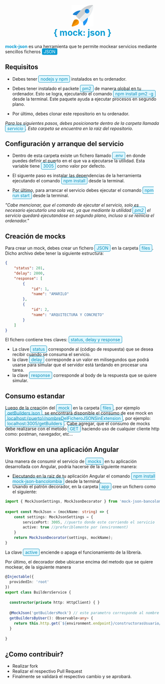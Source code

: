 <div style="text-align: center;">
    <img src="icon.png" width="70px"/>
</div>
<h1 style="color: #069CD4; margin-top: 0; text-align: center;">
    { mock: json }
</h1>
<span style="color: #069CD4; font-weight: bold;">mock-json</span> es una herramienta que te permite mockear servicios mediante sencillos ficheros <span style="background-color: #069CD4; color: white; border-radius: 4px; padding: 2px 6px;">JSON</span>

<h2>Requisitos</h2>

- Debes tener <span style="background-color: #DFF7FF; color: #028BB9; border-radius: 4px; padding: 2px 6px; border: 1px solid #028BB9;">nodejs y npm</span> instalados en tu ordenador.

- Debes tener instalado el packete <span style="background-color: #DFF7FF; color: #028BB9; border-radius: 4px; padding: 2px 6px; border: 1px solid #028BB9;">pm2</span> de manera global en tu ordenador. Esto se logra, ejecutando el comando <span style="background-color: #DFF7FF; color: #028BB9; border-radius: 4px; padding: 2px 6px; border: 1px solid #028BB9;">npm install pm2 -g</span> desde la terminal. Este paquete ayuda a ejecutar procesos en segundo plano.

- Por último, debes clonar este repositorio en tu ordenador.

<span style="font-style: italic;">Para los siguientes pasos, debes posicionarte dentro de la carpeta llamada <span style="background-color: #DFF7FF; color: #028BB9; border-radius: 4px; padding: 2px 6px; border: 1px solid #028BB9;">servicio</span>. Esta carpeta se encuentra en la raiz del repositorio.</span>

<h2>Configuración y arranque del servicio</h2>

- Dentro de esta carpeta existe un fichero llamado <span style="background-color: #DFF7FF; color: #028BB9; border-radius: 4px; padding: 2px 6px; border: 1px solid #028BB9;">.env</span> en donde puedes definir el puerto en el que va a ejecutarse la utilidad. Esta variable tiene <span style="background-color: #DFF7FF; color: #028BB9; border-radius: 4px; padding: 2px 6px; border: 1px solid #028BB9;">3005</span> como valor por defecto.

- El siguente paso es instalar las dependencias de la herramienta ejecutando el comando <span style="background-color: #DFF7FF; color: #028BB9; border-radius: 4px; padding: 2px 6px; border: 1px solid #028BB9;">npm install</span> desde la terminal.

- Por último, para arrancar el servicio debes ejecutar el comando <span style="background-color: #DFF7FF; color: #028BB9; border-radius: 4px; padding: 2px 6px; border: 1px solid #028BB9;">npm run start</span> desde la terminal.

<span style="font-style: italic;">"Cabe mencionar, que el comando de ejecutar el servicio, solo es necesario ejecutarlo una sola vez, ya que mediante la utilidad <span style="background-color: #DFF7FF; color: #028BB9; border-radius: 4px; padding: 2px 6px; border: 1px solid #028BB9;">pm2</span> el servicio quedará ejecutandose en segundo plano, incluso si se reinicia el ordenador."</span>

<h2>Creación de mocks</h2>

Para crear un mock, debes crear un fichero <span style="background-color: #DFF7FF; color: #028BB9; border-radius: 4px; padding: 2px 6px; border: 1px solid #028BB9;">JSON</span> en la carpeta <span style="background-color: #DFF7FF; color: #028BB9; border-radius: 4px; padding: 2px 6px; border: 1px solid #028BB9;">files</span>. Dicho archivo debe tener la siguiente estructura:

```json
{
    "status": 201,
    "delay": 2000,
    "response": [
        {
            "id": 1,
            "name": "AMARILO"
        },
        {
            "id": 2,
            "name": "ARQUITECTURA Y CONCRETO"
        }
    ]
}
```

El fichero contiene tres claves: <span style="background-color: #DFF7FF; color: #028BB9; border-radius: 4px; padding: 2px 6px; border: 1px solid #028BB9;">status, delay y response</span> 

- La clave <span style="background-color: #DFF7FF; color: #028BB9; border-radius: 4px; padding: 2px 6px; border: 1px solid #028BB9;">status</span> corresponde al (código de respuesta) que se desea recibir cuando se consuma el servicio.
- la clave <span style="background-color: #DFF7FF; color: #028BB9; border-radius: 4px; padding: 2px 6px; border: 1px solid #028BB9;">delay</span> corresponde a un valor en milisegundos que podrá usarse para simular que el servidor está tardando en procesar una tarea.
- la clave <span style="background-color: #DFF7FF; color: #028BB9; border-radius: 4px; padding: 2px 6px; border: 1px solid #028BB9;">response</span> corresponde al body de la respuesta que se quiere simular.

<h2>Consumo estandar</h2>

Luego de la creación del <span style="background-color: #DFF7FF; color: #028BB9; border-radius: 4px; padding: 2px 6px; border: 1px solid #028BB9;">mock</span> en la carpeta <span style="background-color: #DFF7FF; color: #028BB9; border-radius: 4px; padding: 2px 6px; border: 1px solid #028BB9;">files</span>, por ejemplo <span style="background-color: #DFF7FF; color: #028BB9; border-radius: 4px; padding: 2px 6px; border: 1px solid #028BB9;">getBuilders.json</span>, se encontrará disponible el consumo de ese mock en <span style="background-color: #DFF7FF; color: #028BB9; border-radius: 4px; padding: 2px 6px; border: 1px solid #028BB9;">localhost:{puerto}/nombreDelFicheroJSONSinExtension</span>, por ejemplo: <span style="background-color: #DFF7FF; color: #028BB9; border-radius: 4px; padding: 2px 6px; border: 1px solid #028BB9;">localhost:3005/getBuilders</span>. Cabe agregar, que el consumo de mocks debe realizarse con el metodo <span style="background-color: #DFF7FF; color: #028BB9; border-radius: 4px; padding: 2px 6px; border: 1px solid #028BB9;">GET</span> haciendo uso de cualquier cliente http como: postman, navegador, etc...

<h2>Workflow en una aplicación Angular</h2>

Una manera de consumir el servicio de <span style="background-color: #DFF7FF; color: #028BB9; border-radius: 4px; padding: 2px 6px; border: 1px solid #028BB9;">mocks</span> en tu aplicación desarrollada con Angular, podría hacerse de la siguiente manera:

- Ejecutando en la raiz de tu aplicación Angular el comando <span style="background-color: #DFF7FF; color: #028BB9; border-radius: 4px; padding: 2px 6px; border: 1px solid #028BB9;">npm install mock-json-bancolombia</span> desde la terminal.
- Usando el patrón decorador, en la carpeta <span style="background-color: #DFF7FF; color: #028BB9; border-radius: 4px; padding: 2px 6px; border: 1px solid #028BB9;">app</span> cree un fichero como el siguiente:
```typescript
import { MockJsonSettings, MockJsonDecorator } from 'mock-json-bancolombia';

export const MockJson = (mockName: string) => {
    const settings: MockJsonSettings = {
        servicePort: 3005, //puerto donde este corriendo el servicio
        active: true //preferiblemente por (environment)
    }
    return MockJsonDecorator(settings, mockName);
}
```
La clave <span style="background-color: #DFF7FF; color: #028BB9; border-radius: 4px; padding: 2px 6px; border: 1px solid #028BB9;">active</span> enciende o apaga el funcionamiento de la librería.

Por último, el decorador debe ubicarse encima del metodo que se quiere mockear, de la siguiente manera

```typescript
@Injectable({
  providedIn: 'root'
})
export class BuildersService {

  constructor(private http: HttpClient) { }

  @MockJson('getBuildersMock') // este parametro corresponde al nombre del mock, ejemplo getBuildersMock.json
  getBuildersByUser(): Observable<any> {
    return this.http.get(`${environment.endpoint}/constructorasUsuario/consultaConstructoras`);
  }

}
```

<h2>¿Como contribuir?</h2>

- Realizar fork
- Realizar el respectivo Pull Request
- Finalmente se validará el respectivo cambio y se aprobará.
